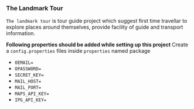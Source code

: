 ### The Landmark Tour

`The landmark tour` is tour guide project which suggest first time travellar to explore places around themselves, provide facility of guide and transport information.

**Following properties should be added while setting up this project**
Create a `config.properties` files inside `properties` named package

- `OEMAIL=`
- `OPASSWORD=`
- `SECRET_KEY=`
- `MAIL_HOST=`
- `MAIL_PORT=`
- `MAPS_API_KEY=`
- `IPG_API_KEY=`
